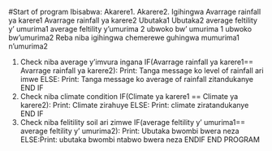 
#Start of program
 Ibisabwa:
 Akarere1.
 Akarere2.
Igihingwa
Avarrage rainfall ya karere1
Avarrage rainfall ya karere2
Ubutaka1
Ubutaka2
 average feltility y’ umurima1
 average feltility y’umurima 2
 ubwoko bw’ umurima 1
 ubwoko bw’umurima2
Reba niba igihingwa chemerewe guhingwa mumurima1 n’umurima2
1. Check niba average y’imvura ingana
 IF(Avarrage rainfall ya karere1== Avarrage rainfall ya karere2):
Print: Tanga message ko level of rainfall ari imwe
ELSE:
Print: Tanga message ko average of rainfall zitandukanye
END IF
2. Check niba climate condition 
IF(Climate ya karere1 == Climate ya karere2):
Print: Climate zirahuye
ELSE:
Print: climate ziratandukanye
END IF
3. Check niba felitility soil ari zimwe
 IF(average feltility y’ umurima1== average feltility y’ umurima2):
Print: Ubutaka bwombi bwera neza
ELSE:Print: ubutaka bwombi ntabwo bwera neza
ENDIF
END PROGRAM
